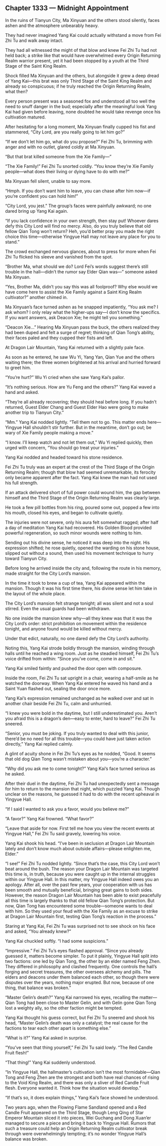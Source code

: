 ## Chapter 1333 — Midnight Appointment

In the ruins of Tianyun City, Ma Xinyuan and the others stood silently, faces ashen and the atmosphere unbearably heavy.

They had never imagined Yang Kai could actually withstand a move from Fei Zhi Tu and walk away intact.

They had all witnessed the might of that blow and knew Fei Zhi Tu had not held back; a strike like that would have overwhelmed every Origin Returning Realm warrior present, yet it had been stopped by a youth at the Third Stage of the Saint King Realm.

Shock filled Ma Xinyuan and the others, but alongside it grew a deep dread of Yang Kai—this brat was only Third Stage of the Saint King Realm and already so conspicuous; if he truly reached the Origin Returning Realm, what then?

Every person present was a seasoned fox and understood all too well the need to snuff danger in the bud; especially after the meaningful look Yang Kai had given before leaving, none doubted he would take revenge once his cultivation matured.

After hesitating for a long moment, Ma Xinyuan finally cupped his fist and stammered, “City Lord, are you really going to let him go?”

“If we don’t let him go, what do you propose?” Fei Zhi Tu, brimming with anger and with no outlet, glared coldly at Ma Xinyuan.

“But that brat killed someone from the Xie Family—”

“The Xie Family!” Fei Zhi Tu snorted coldly. “You know they’re Xie Family people—what does their living or dying have to do with me?”

Ma Xinyuan fell silent, unable to say more.

“Hmph. If you don’t want him to leave, you can chase after him now—if you’re confident you can hold him!”

“City Lord, you jest.” The group’s faces were painfully awkward; no one dared bring up Yang Kai again.

“If you lack confidence in your own strength, then stay put! Whoever dares defy this City Lord will find no mercy. Also, do you truly believe that old fellow Qian Tong won’t return? Heh, you’d better pray you made the right choice this time—otherwise Yingyue Hall may not leave any place for you to stand.”

The crowd exchanged nervous glances, about to press for more when Fei Zhi Tu flicked his sleeve and vanished from the spot.

“Brother Ma, what should we do? Lord Fei’s words suggest there’s still trouble in the hall—didn’t the rumor say Elder Qian was—” someone asked Ma Xinyuan.

“Yes, Brother Ma, didn’t you say this was all foolproof? Why else would we have come here to assist the Xie Family against a Saint King Realm cultivator?” another chimed in.

Ma Xinyuan’s face turned ashen as he snapped impatiently, “You ask me? I ask whom? I only relay what the higher-ups say—I don’t know the specifics. If you want answers, ask Deacon Xie; he might tell you something.”

“Deacon Xie…” Hearing Ma Xinyuan pass the buck, the others realized they had been duped and felt a surge of regret; thinking of Qian Tong’s ability, their faces paled and they cupped their fists and left.

At Dragon Lair Mountain, Yang Kai returned with a slightly pale face.

As soon as he entered, he saw Wu Yi, Yang Yan, Qian Yue and the others waiting there; the three women brightened at his arrival and hurried forward to greet him.

“You’re hurt?” Wu Yi cried when she saw Yang Kai’s pallor.

“It’s nothing serious. How are Yu Feng and the others?” Yang Kai waved a hand and asked.

“They’re all already recovering; they should heal before long. If you hadn’t returned, Guest Elder Chang and Guest Elder Hao were going to make another trip to Tianyun City.”

“Mm.” Yang Kai nodded lightly. “Tell them not to go. This matter ends here—Yingyue Hall shouldn’t stir further. But in the meantime, don’t go out; be wary of Xie Family people making a move.”

“I know. I’ll keep watch and not let them out,” Wu Yi replied quickly, then urged with concern, “You should go treat your injuries.”

Yang Kai nodded and headed toward his stone residence.

Fei Zhi Tu truly was an expert at the crest of the Third Stage of the Origin Returning Realm; though that blow had seemed unremarkable, its ferocity only became apparent after the fact. Yang Kai knew the man had not used his full strength.

If an attack delivered short of full power could wound him, the gap between himself and the Third Stage of the Origin Returning Realm was clearly large.

He took a few pill bottles from his ring, poured some out, popped a few into his mouth, closed his eyes, and began to cultivate quietly.

The injuries were not severe, only his aura felt somewhat ragged; after half a day of meditation Yang Kai had recovered. His Golden Blood provided powerful regeneration, so such minor wounds were nothing to him.

Sending out his divine sense, he noticed it was deep into the night. His expression shifted; he rose quietly, opened the warding on his stone house, slipped out without a sound, then used his movement technique to hurry toward Tianyun City.

Before long he arrived inside the city and, following the route in his memory, made straight for the City Lord’s mansion.

In the time it took to brew a cup of tea, Yang Kai appeared within the mansion. Though it was his first time there, his divine sense let him take in the layout of the whole place.

The City Lord’s mansion felt strange tonight; all was silent and not a soul stirred. Even the usual guards had been withdrawn.

No one inside the mansion knew why—all they knew was that it was the City Lord’s order: strict prohibition on movement within the residence tonight, and anyone found would be killed without mercy.

Under that edict, naturally, no one dared defy the City Lord’s authority.

Noting this, Yang Kai strode boldly through the mansion, winding through halls until he reached a wing room. Just as he steadied himself, Fei Zhi Tu’s voice drifted from within: “Since you’ve come, come in and sit.”

Yang Kai smiled faintly and pushed the door open with composure.

Inside the room, Fei Zhi Tu sat upright in a chair, wearing a half-smile as he watched the doorway. When Yang Kai entered he waved his hand and a Saint Yuan flashed out, sealing the door once more.

Yang Kai’s expression remained unchanged as he walked over and sat in another chair beside Fei Zhi Tu, calm and unhurried.

“I knew you were bold in the daytime, but I still underestimated you. Aren’t you afraid this is a dragon’s den—easy to enter, hard to leave?” Fei Zhi Tu sneered.

“Senior, you must be joking. If you truly wanted to deal with this junior, there’d be no need for all this trouble—you could have just taken action directly,” Yang Kai replied calmly.

A glint of acuity shone in Fei Zhi Tu’s eyes as he nodded, “Good. It seems that old dog Qian Tong wasn’t mistaken about you—you’re a character.”

“Why did you ask me to come tonight?” Yang Kai’s face turned serious as he asked.

After their duel in the daytime, Fei Zhi Tu had unexpectedly sent a message for him to return to the mansion that night, which puzzled Yang Kai. Though unclear on the reasons, he guessed it had to do with the recent upheaval in Yingyue Hall.

“If I said I wanted to ask you a favor, would you believe me?”

“A favor?” Yang Kai frowned. “What favor?”

“Leave that aside for now. First tell me how you view the recent events at Yingyue Hall,” Fei Zhi Tu said gravely, lowering his voice.

Yang Kai shook his head. “I’ve been in seclusion at Dragon Lair Mountain lately and don’t know much about outside affairs—please enlighten me, Elder.”

“I see!” Fei Zhi Tu nodded lightly. “Since that’s the case, this City Lord won’t beat around the bush. The reason your Dragon Lair Mountain was targeted this time is, in truth, because you were caught up in the internal struggles within our Yingyue Hall. In this matter, my Yingyue Hall indeed owes you an apology. After all, over the past few years, your cooperation with us has been smooth and mutually beneficial, bringing great gains to both sides. However, the reason Dragon Lair Mountain has been able to exist peacefully all this time is largely thanks to that old fellow Qian Tong’s protection. But now, Qian Tong has encountered some trouble—someone wants to deal with him. So they used your feud with the Xie Family as an excuse to strike at Dragon Lair Mountain first, testing Qian Tong’s reaction in the process.”

Staring at Yang Kai, Fei Zhi Tu was surprised not to see shock on his face and asked, “You already knew?”

Yang Kai chuckled softly. “I had some suspicions.”

“Impressive.” Fei Zhi Tu’s eyes flashed approval. “Since you already guessed it, matters become simpler. To put it plainly, Yingyue Hall split into two factions: one led by Qian Tong, the other by an elder named Feng Zhen. They differed in philosophy and clashed frequently. One controls the hall’s forging and secret treasures, the other oversees alchemy and pills. The elders and deacons under them balanced each other, so though there were disputes over the years, nothing major erupted. But now, because of one thing, that balance was broken.”

“Master Gelin’s death?” Yang Kai narrowed his eyes, recalling the matter—Qian Tong had been close to Master Gelin, and with Gelin gone Qian Tong lost a weighty ally, so the other faction might be tempted.

Yang Kai thought his guess correct, but Fei Zhi Tu sneered and shook his head, “Master Gelin’s death was only a catalyst; the real cause for the factions to tear each other apart is something else.”

“What is it?” Yang Kai asked in surprise.

“You’ve seen that thing yourself,” Fei Zhi Tu said lowly. “The Red Candle Fruit flesh!”

“That thing!” Yang Kai suddenly understood.

“In Yingyue Hall, the hallmaster’s cultivation isn’t the most formidable—Qian Tong and Feng Zhen are the strongest and both have real chances of rising to the Void King Realm, and there was only a sliver of Red Candle Fruit flesh. Everyone wanted it. Think how the situation would develop.”

“If that’s so, it does explain things,” Yang Kai’s face showed he understood.

Two years ago, when the Flowing Flame Sandland opened and a Red Candle Fruit appeared on the Third Stage, though Leng Qing of Star Emperor Mountain sliced it into pieces, Wei Guchang and Dong Xuan’er managed to secure a piece and bring it back to Yingyue Hall. Rumors that such a treasure could help an Origin Returning Realm cultivator break through were overwhelmingly tempting; it’s no wonder Yingyue Hall’s balance was broken.